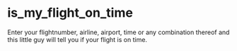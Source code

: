 is_my_flight_on_time
====================
Enter your flightnumber, airline, airport, time or any combination thereof and this little guy will tell you if your flight is on time.
